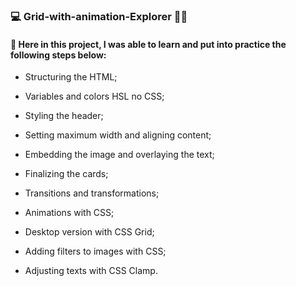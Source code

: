 ### 💻 Grid-with-animation-Explorer 🧑‍🚀

#### 📌 Here in this project, I was able to learn and put into practice the following steps below:

   - Structuring the HTML;

   - Variables and colors HSL no CSS;

   - Styling the header;

   - Setting maximum width and aligning content;

   - Embedding the image and overlaying the text;

   - Finalizing the cards;

   - Transitions and transformations;

   - Animations with CSS;

   - Desktop version with CSS Grid;

   - Adding filters to images with CSS;

   - Adjusting texts with CSS Clamp.
